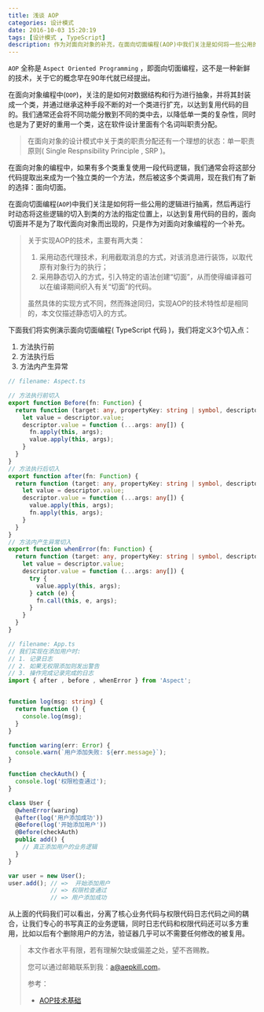 ```yaml
---
title: 浅谈 AOP
categories: 设计模式
date: 2016-10-03 15:20:19
tags: [设计模式 , TypeScript]
description: 作为对面向对象的补充，在面向切面编程(AOP)中我们关注是如何将一些公用的逻辑进行抽离，然后再运行时动态将这些逻辑的切入到类的方法的指定位置上
---
```


`AOP` 全称是 `Aspect Oriented Programming` ，即面向切面编程，这不是一种新鲜的技术，关于它的概念早在90年代就已经提出。

在面向对象编程中(`OOP`)，关注的是如何对数据结构和行为进行抽象，并将其封装成一个类，并通过继承这种手段不断的对一个类进行扩充，以达到复用代码的目的。我们通常还会将不同功能分散到不同的类中去，以降低单一类的复杂性，同时也是为了更好的重用一个类，这在软件设计里面有个名词叫职责分配。

> 在面向对象的设计模式中关于类的职责分配还有一个理想的状态：单一职责原则( Single Respnsibility Principle , SRP )。

在面向对象的编程中，如果有多个类重复使用一段代码逻辑，我们通常会将这部分代码提取出来成为一个独立类的一个方法，然后被这多个类调用，现在我们有了新的选择：面向切面。

在面向切面编程(`AOP`)中我们关注是如何将一些公用的逻辑进行抽离，然后再运行时动态将这些逻辑的切入到类的方法的指定位置上，以达到复用代码的目的，面向切面并不是为了取代面向对象而出现的，只是作为对面向对象编程的一个补充。

> 关于实现AOP的技术，主要有两大类：
>
> 1. 采用动态代理技术，利用截取消息的方式，对该消息进行装饰，以取代原有对象行为的执行；
> 2. 采用静态切入的方式，引入特定的语法创建“切面”，从而使得编译器可以在编译期间织入有关“切面”的代码。
>
> 虽然具体的实现方式不同，然而殊途同归，实现AOP的技术特性却是相同的，本文仅描述静态切入的方式。

下面我们将实例演示面向切面编程( TypeScript 代码 )，我们将定义3个切入点：

1. 方法执行前
2. 方法执行后
3. 方法内产生异常

``` typescript
// filename: Aspect.ts

// 方法执行前切入
export function Before(fn: Function) {
  return function (target: any, propertyKey: string | symbol, descriptor: PropertyDescriptor) {
    let value = descriptor.value;
    descriptor.value = function (...args: any[]) {
      fn.apply(this, args);
      value.apply(this, args);
    }
  }
}
// 方法执行后切入
export function after(fn: Function) {
  return function (target: any, propertyKey: string | symbol, descriptor: PropertyDescriptor) {
    let value = descriptor.value;
    descriptor.value = function (...args: any[]) {
      value.apply(this, args);
      fn.apply(this, args);
    }
  }
}
// 方法内产生异常切入
export function whenError(fn: Function) {
  return function (target: any, propertyKey: string | symbol, descriptor: PropertyDescriptor) {
    let value = descriptor.value;
    descriptor.value = function (...args: any[]) {
      try {
        value.apply(this, args);
      } catch (e) {
        fn.call(this, e, args);
      }
    }
  }
}
```

``` typescript
// filename: App.ts
// 我们实现在添加用户时:
// 1. 记录日志
// 2. 如果无权限添加则发出警告
// 3. 操作完成记录完成的日志
import { after , before , whenError } from 'Aspect';


function log(msg: string) {
  return function () {
    console.log(msg);
  }
}

function waring(err: Error) {
  console.warn(`用户添加失败: ${err.message}`);
}

function checkAuth() {
  console.log('权限检查通过');
}

class User {
  @whenError(waring)  
  @after(log('用户添加成功'))
  @Before(log('开始添加用户'))
  @Before(checkAuth)  
  public add() {
    // 真正添加用户的业务逻辑
  }
}

var user = new User();
user.add(); // =>  开始添加用户
			// => 权限检查通过
			// => 用户添加成功
```

从上面的代码我们可以看出，分离了核心业务代码与权限代码日志代码之间的耦合，让我们专心的书写真正的业务逻辑，同时日志代码和权限代码还可以多方重用，比如以后有个删除用户的方法，验证器几乎可以不需要任何修改的被复用。

> 本文作者水平有限，若有理解欠缺或偏差之处，望不吝赐教。
>
> 您可以通过邮箱联系到我：a@aepkill.com。
>
> 参考：
>
> * [AOP技术基础](http://wayfarer.cnblogs.com/articles/241024.html)​